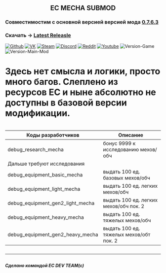 <h2><p align="center">EC MECHA SUBMOD</p></h2>

### Совместимостим с основной версией версией мода [0.7.6.3]() </b>

### Скачать -> [Latest Releasle](https://github.com/Economic-Crisis-2013/ec_mecha_submod/releases/release)

 [![Github](https://img.shields.io/badge/-Github-000?style=flat-square&logo=Github&logoColor=white)](https://github.com/Economic-Crisis-2013)
 [![VK](https://img.shields.io/badge/-Steam-171a21?style=flat-square&logo=Steam&logoColor=white)](https://vk.com/ec_hoi_mod)
 [![Steam](https://img.shields.io/badge/-VK-blue?style=flat-square&logo=VK&logoColor=white)](https://steamcommunity.com/sharedfiles/filedetails/?id=2000532465) 
 [![Discord](https://img.shields.io/badge/-Discord-2c2f33?style=flat-square&logo=Discord&logoColor=white)](https://discord.gg/jjbue3F)
 [![Reddit](https://img.shields.io/badge/-Reddit-FF5700?style=flat-square&logo=Reddit&logoColor=white)](https://www.reddit.com/r/EC2013/)
 [![Youtube](https://img.shields.io/badge/-Youtube-c4302b?style=flat-square&logo=Youtube&logoColor=white)](https://www.youtube.com/c/HeartsofIronIVEconomicCrisis2013)
 ![Version-Game](https://img.shields.io/badge/Version--Game--HOI4-1.10.4-green?style=flat-square)
 ![Version-Main-Mod](https://img.shields.io/badge/Version--Main--Mod-0.7.6-red?style=flat-square)

<h1>Здесь нет смысла и логики, просто много багов.</b>
Слеплено из ресурсов ЕС и ныне абсолютно не доступны в базовой версии модификации.</b> <h1>
  
| Коды разработчиков   |           Описание         |
| ---- | -------------------------- |
| debug_research_mecha  | бонус 9999 к исследованию мехов/обч |
| Дальше требуют исследования |
| debug_equipment_basic_mecha | выдать 100 ед. базовых мехов/обч |
| debug_equipment_light_mecha  | выдать 100 ед. легких мехов/обч |
| debug_equipment_gen2_light_mecha | выдать 100 ед. легких мехов/обч пок. 2 |
| debug_equipment_heavy_mecha | выдать 100 ед. тяжелых мехов/обч|
| debug_equipment_gen2_heavy_mecha | выдать 100 ед. тяжелых мехов/обт пок. 2 |


___
##### Сделано командой EC DEV TEAM(c)
